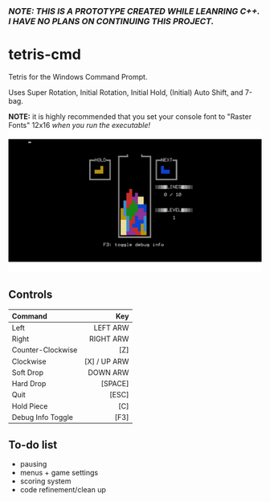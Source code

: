 ### *NOTE: THIS IS A PROTOTYPE CREATED WHILE LEANRING C++. I HAVE NO PLANS ON CONTINUING THIS PROJECT.*

# tetris-cmd
Tetris for the Windows Command Prompt.

Uses Super Rotation, Initial Rotation, Initial Hold, (Initial) Auto Shift, and 7-bag.

**NOTE:** it is highly recommended that you set your console font to "Raster Fonts" 12x16 *when you run the executable!*
![preview](0.2.0preview.gif)

## Controls

|Command           |Key          |
|:-----------------|------------:|
|Left              |LEFT ARW     |
|Right             |RIGHT ARW    |
|Counter-Clockwise |[Z]          |
|Clockwise         |[X] / UP ARW |
|Soft Drop         |DOWN ARW     |
|Hard Drop         |[SPACE]      |
|Quit              |[ESC]        |
|Hold Piece        |[C]          |
|Debug Info Toggle |[F3]         |

## To-do list
  * pausing
  * menus + game settings
  * scoring system
  * code refinement/clean up
